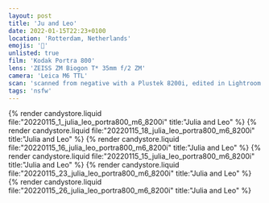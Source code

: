 ```yaml
---
layout: post
title: 'Ju and Leo'
date: 2022-01-15T22:23+0100
location: 'Rotterdam, Netherlands'
emojis: '🔞'
unlisted: true
film: 'Kodak Portra 800'
lens: 'ZEISS ZM Biogon T* 35mm f/2 ZM'
camera: 'Leica M6 TTL'
scan: 'scanned from negative with a Plustek 8200i, edited in Lightroom'
tags: 'nsfw'
---
```


{% render candystore.liquid file:"20220115_1_julia_leo_portra800_m6_8200i" title:"Julia and Leo" %}
{% render candystore.liquid file:"20220115_18_julia_leo_portra800_m6_8200i" title:"Julia and Leo" %}
{% render candystore.liquid file:"20220115_16_julia_leo_portra800_m6_8200i" title:"Julia and Leo" %}
{% render candystore.liquid file:"20220115_15_julia_leo_portra800_m6_8200i" title:"Julia and Leo" %}
{% render candystore.liquid file:"20220115_23_julia_leo_portra800_m6_8200i" title:"Julia and Leo" %}
{% render candystore.liquid file:"20220115_26_julia_leo_portra800_m6_8200i" title:"Julia and Leo" %}